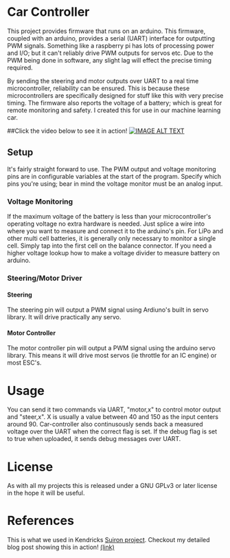 # Car Controller
This project provides firmware that runs on an arduino.  This firmware, coupled with an arduino, provides a serial (UART) interface for outputting PWM signals.  Something like a raspberry pi has lots of processing power and I/O; but it can't reliably drive PWM outputs for servos etc.  Due to the PWM being done in software, any slight lag will effect the precise timing required.

By sending the steering and motor outputs over UART to a real time microcontroller, reliability can be ensured.  This is because these microcontrollers are specifically designed for stuff like this with very precise timing.  The firmware also reports the voltage of a battery; which is great for remote monitoring and safety.  I created this for use in our machine learning car.  

##Click the video below to see it in action!
[![IMAGE ALT TEXT](http://img.youtube.com/vi/tFwCyHdAWf0/0.jpg)](https://youtu.be/tFwCyHdAWf0 "Machine Learning Car")

## Setup
It's fairly straight forward to use.  The PWM output and voltage monitoring pins are in configurable variables at the start of the program.  Specify which pins you're using; bear in mind the voltage monitor must be an analog input.

### Voltage Monitoring
If the maximum voltage of the battery is less than your microcontroller's operating voltage no extra hardware is needed.  Just splice a wire into where you want to measure and connect it to the arduino's pin.  For LiPo and other multi cell batteries, it is generally only necessary to monitor a single cell.  Simply tap into the first cell on the balance connector.  If you need a higher voltage lookup how to make a voltage divider to measure battery on arduino.

### Steering/Motor Driver
#### Steering
The steering pin will output a PWM signal using Ardiuno's built in servo library.  It will drive practically any servo.

#### Motor Controller
The motor controller pin will output a PWM signal using the arduino servo library.  This means it will drive most servos (ie throttle for an IC engine) or most ESC's.

# Usage
You can send it two commands via UART, "motor,x" to control motor output and "steer,x".  X is usually a value between 40 and 150 as the input centers around 90.  Car-controller also continusously sends back a measured voltage over the UART when the correct flag is set.  If the debug flag is set to true when uploaded, it sends debug messages over UART.

# License
As with all my projects this is released under a GNU GPLv3 or later license in the hope it will be useful.

# References
This is what we used in Kendricks [Suiron project](https://github.com/kendricktan/suiron).
Checkout my detailed blog post showing this in action! [(link)](jabelone.com.au/blog/make-autonomous-car-code-included/)
